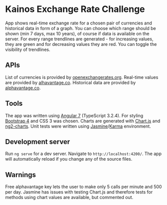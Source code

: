 # Kainos Exchange Rate Challenge

App shows real-time exchange rate for a chosen pair of currencies and historical data in form of a graph. You can choose which range should be shown (min 7 days, max 10 years), of course if data is available on the server. For every range trendlines are generated - for increasing values, they are green and for decreasing values they are red. You can toggle the visibility of trendlines.

## APIs

List of currencies is provided by [openexchangerates.org](https://openexchangerates.org/api/currencies.json).
Real-time values are provided by [alhavantage.co](https://www.alphavantage.co/documentation/#currency-exchange).
Historical data are provided by [alphavantage.co](https://www.alphavantage.co/documentation/#fx-daily).

## Tools

The app was written using [Angular 7](https://angular.io/) (TypeScript 3.2.4). For styling [Bootstrap 4](https://v4-alpha.getbootstrap.com/) and CSS 3 was chosen. Charts are generated with [Chart.js](https://www.chartjs.org/) and [ng2-charts](https://valor-software.com/ng2-charts/). Unit tests were written using [Jasmine](https://jasmine.github.io/)/[Karma](https://karma-runner.github.io/4.0/index.html) environment.

## Development server

Run `ng serve` for a dev server. Navigate to `http://localhost:4200/`. The app will automatically reload if you change any of the source files.

## Warnings

Free alphavantage key lets the user to make only 5 calls per minute and 500 per day. Jasmine has issues with testing Chart.js and therefore tests for methods using chart values are available, but commented out.

